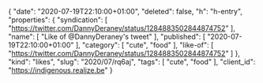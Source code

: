 {
  "date": "2020-07-19T22:10:00+01:00",
  "deleted": false,
  "h": "h-entry",
  "properties": {
    "syndication": [
      "https://twitter.com/DannyDeraney/status/1284883502844874752"
    ],
    "name": [
      "Like of @DannyDeraney's tweet"
    ],
    "published": [
      "2020-07-19T22:10:00+01:00"
    ],
    "category": [
      "cute",
      "food"
    ],
    "like-of": [
      "https://twitter.com/DannyDeraney/status/1284883502844874752"
    ]
  },
  "kind": "likes",
  "slug": "2020/07/rq6aj",
  "tags": [
    "cute",
    "food"
  ],
  "client_id": "https://indigenous.realize.be"
}
